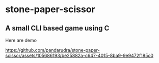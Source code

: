 # stone-paper-scissor
<h2>A small CLI based game using C</h2>
Here are demo


https://github.com/pandarudra/stone-paper-scissor/assets/105686193/be25882a-c647-4015-8ba9-9e9472f185c0

